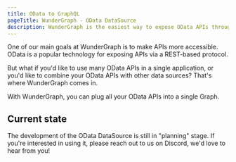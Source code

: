 ```yaml
---
title: OData to GraphQL
pageTitle: WunderGraph - OData DataSource
description: WunderGraph is the easiest way to expose OData APIs through GraphQL.
---
```


One of our main goals at WunderGraph is to make APIs more accessible.
OData is a popular technology for exposing APIs via a REST-based protocol.

But what if you'd like to use many OData APIs in a single application,
or you'd like to combine your OData APIs with other data sources?
That's where WunderGraph comes in.

With WunderGraph, you can plug all your OData APIs into a single Graph.

## Current state

The development of the OData DataSource is still in "planning" stage.
If you're interested in using it,
please reach out to us on Discord,
we'd love to hear from you!
